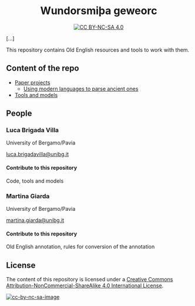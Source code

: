 <div align="center">

# Wundorsmiþa geweorc

[![CC BY-NC-SA 4.0][cc-by-nc-sa-shield]][cc-by-nc-sa]

[cc-by-nc-sa]: http://creativecommons.org/licenses/by-nc-sa/4.0/
[cc-by-nc-sa-shield]: https://img.shields.io/badge/License-CC%20BY--NC--SA%204.0-lightgrey.svg
[cc-by-nc-sa-image]: https://licensebuttons.net/l/by-nc-sa/4.0/88x31.png

</div>

[...]

This repository contains Old English resources and tools to work with them.

## Content of the repo

 * [Paper projects](paper_projects)
 	 * [Using modern languages to parse ancient ones](papers_projects/parsing_oe_modern)
 * [Tools and models](tools_and_models)

## People

### Luca Brigada Villa
University of Bergamo/Pavia

[luca.brigadavilla@unibg.it](mailto:luca.brigadavilla@unibg.it)

#### Contribute to this repository
Code, tools and models

### Martina Giarda
University of Bergamo/Pavia

[martina.giarda@unibg.it](mailto:martina.giarda@unibg.it)

#### Contribute to this repository
Old English annotation, rules for conversion of the annotation

## License

The content of this repository is licensed under a [Creative Commons Attribution-NonCommercial-ShareAlike 4.0 International License][cc-by-nc-sa].

[![cc-by-nc-sa-image]][cc-by-nc-sa]
